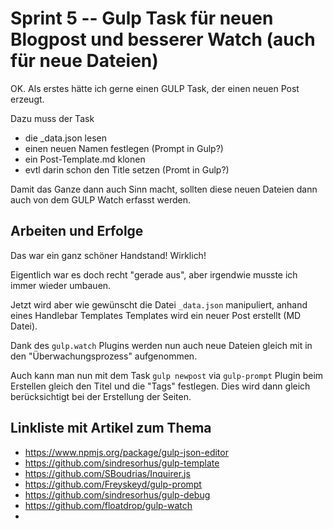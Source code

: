 # Sprint 5 -- Gulp Task für neuen Blogpost und besserer Watch (auch für neue Dateien)

OK. Als erstes hätte ich gerne einen GULP Task, der einen neuen Post erzeugt.

Dazu muss der Task

* die _data.json lesen
* einen neuen Namen festlegen (Prompt in Gulp?)
* ein Post-Template.md klonen
* evtl darin schon den Title setzen (Promt in Gulp?)

Damit das Ganze dann auch Sinn macht, sollten diese neuen Dateien dann auch von dem GULP Watch erfasst werden.

## Arbeiten und Erfolge
Das war ein ganz schöner Handstand!
Wirklich!

Eigentlich war es doch recht "gerade aus", aber irgendwie musste ich immer wieder umbauen.

Jetzt wird aber wie gewünscht die Datei `_data.json` manipuliert, anhand eines Handlebar Templates Templates wird ein neuer Post erstellt (MD Datei).

Dank des `gulp.watch` Plugins werden nun auch neue Dateien gleich mit in den "Überwachungsprozess" aufgenommen.

Auch kann man nun mit dem Task `gulp newpost` via `gulp-prompt` Plugin beim Erstellen gleich den Titel und die "Tags" festlegen. Dies wird dann gleich berücksichtigt bei der Erstellung der Seiten.

## Linkliste mit Artikel zum Thema
* https://www.npmjs.org/package/gulp-json-editor
* https://github.com/sindresorhus/gulp-template
* https://github.com/SBoudrias/Inquirer.js
* https://github.com/Freyskeyd/gulp-prompt
* https://github.com/sindresorhus/gulp-debug
* https://github.com/floatdrop/gulp-watch
*
